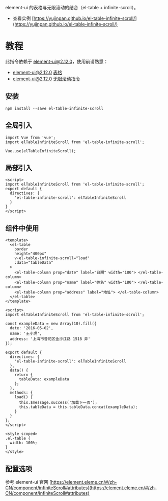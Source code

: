 element-ui 的表格与无限滚动的结合（el-table + infinite-scroll）。

- 查看实例 [https://yujinpan.github.io/el-table-infinite-scroll/](https://yujinpan.github.io/el-table-infinite-scroll/)

# 教程

此指令依赖于 element-ui@2.12.0，使用前请熟悉：

- element-ui@2.12.0 [表格](https://element.eleme.cn/#/zh-CN/component/table)
- element-ui@2.12.0 [无限滚动指令](https://element.eleme.cn/#/zh-CN/component/infiniteScroll)

## 安装

```
npm install --save el-table-infinite-scroll
```

## 全局引入

```
import Vue from 'vue';
import elTableInfiniteScroll from 'el-table-infinite-scroll';

Vue.use(elTableInfiniteScroll);
```

## 局部引入

```vue
<script>
import elTableInfiniteScroll from 'el-table-infinite-scroll';
export default {
  directives: {
    'el-table-infinite-scroll': elTableInfiniteScroll
  }
}
</script>
```

## 组件中使用

```vue
<template>
  <el-table
    border
    height="400px"
    v-el-table-infinite-scroll="load"
    :data="tableData"
  >
    <el-table-column prop="date" label="日期" width="180"> </el-table-column>
    <el-table-column prop="name" label="姓名" width="180"> </el-table-column>
    <el-table-column prop="address" label="地址"> </el-table-column>
  </el-table>
</template>

<script>
import elTableInfiniteScroll from 'el-table-infinite-scroll';

const exampleData = new Array(10).fill({
  date: '2016-05-02',
  name: '王小虎',
  address: '上海市普陀区金沙江路 1518 弄'
});

export default {
  directives: {
    'el-table-infinite-scroll': elTableInfiniteScroll
  },
  data() {
    return {
      tableData: exampleData
    };
  },
  methods: {
    load() {
      this.$message.success('加载下一页');
      this.tableData = this.tableData.concat(exampleData);
    }
  }
};
</script>

<style scoped>
.el-table {
  width: 100%;
}
</style>
```

## 配置选项

参考 element-ui 官网 [https://element.eleme.cn/#/zh-CN/component/infiniteScroll#attributes](https://element.eleme.cn/#/zh-CN/component/infiniteScroll#attributes)
